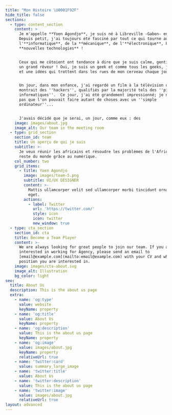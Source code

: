 ```yaml
---
title: "Mon Histoire \U0001F92F"
hide_title: false
sections:
  - type: content_section
    content: >
      Je m'appelle **Yoen Agondjo**, je suis né à Libreville -Gabon- en 1998.
      Depuis petit, j'ai toujours été fasciné par tout ce qui tourne autour de
      l'**informatique**, de la **mécanique**, de l'**électronique**, bref, des
      **nouvelles technologies** !


      Ceux qui me côtoient ont tendance à dire que je suis calme, gentil, fou et
      un grand rêveur ! Oui, je suis un geek et comme tous les geeks, j'ai mille
      et une idées qui trottent dans les rues de mon cerveau chaque jour. 


      Un jour, dans mon enfance, j'ai regardé un film à la télévision qui
      montrait des ''hackers'', qualifiés par la majorité tels des ''pirates
      informatiques''.  Ce jour, j'ai été grandement impressionné; je ne savais
      pas que l'on pouvait faire autant de choses avec un ''simple
      ordinateur''...


      J'avais décidé que je serai, un jour, comme eux : des  
    image: images/about.jpg
    image_alt: Our team in the meeting room
  - type: grid_section
    section_id: team
    title: Un aperçu de qui je suis
    subtitle: >-
      Je veux réunir les africains et résoudre les problèmes de l'Afrique et du
      reste du monde grâce au numérique.
    col_number: two
    grid_items:
      - title: Yoen Agondjo
        image: images/team-5.png
        subtitle: UI/UX DESIGNER
        content: >-
          Mattis ullamcorper velit sed ullamcorper morbi tincidunt ornare massa
          eget.
        actions:
          - label: Twitter
            url: 'https://twitter.com/'
            style: icon
            icon: twitter
            new_window: true
  - type: cta_section
    section_id: cta
    title: Become a Team Player
    content: >-
      We are always looking for great people to join our team. If you are
      interested in working for Agency, please send an email to
      [email@example.com](mailto:email@example.com) with your CV and which
      position you are interested in.
    image: images/cta-about.svg
    image_alt: Illustration
    bg_color: light
seo:
  title: About Us
  description: This is the about us page
  extra:
    - name: 'og:type'
      value: website
      keyName: property
    - name: 'og:title'
      value: About Us
      keyName: property
    - name: 'og:description'
      value: This is the about us page
      keyName: property
    - name: 'og:image'
      value: images/about.jpg
      keyName: property
      relativeUrl: true
    - name: 'twitter:card'
      value: summary_large_image
    - name: 'twitter:title'
      value: About Us
    - name: 'twitter:description'
      value: This is the about us page
    - name: 'twitter:image'
      value: images/about.jpg
      relativeUrl: true
layout: advanced
---
```

